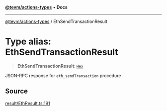 [**@tevm/actions-types**](../README.md) • **Docs**

***

[@tevm/actions-types](../globals.md) / EthSendTransactionResult

# Type alias: EthSendTransactionResult

> **EthSendTransactionResult**: [`Hex`](Hex.md)

JSON-RPC response for `eth_sendTransaction` procedure

## Source

[result/EthResult.ts:191](https://github.com/evmts/tevm-monorepo/blob/main/packages/actions-types/src/result/EthResult.ts#L191)
